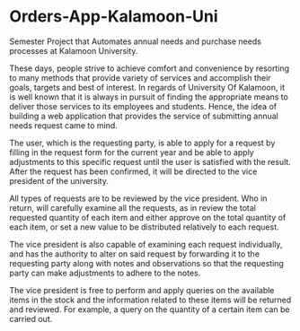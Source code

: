 # Orders-App-Kalamoon-Uni
Semester Project that Automates annual needs and purchase needs processes at Kalamoon University.

These days, people strive to achieve comfort and convenience by resorting to many methods that provide variety of services and accomplish their goals, targets and best of interest. In regards of University Of Kalamoon, it is well known that it is always in pursuit of finding the appropriate means to deliver those services to its employees and students. Hence, the idea of building a web application that provides the service of submitting annual needs request came to mind.

The user, which is the requesting party, is able to apply for a request by filling in the request form for the current year and be able to apply adjustments to this specific request until the user is satisfied with the result. After the request has been confirmed, it will be directed to the vice president of the university.

All types of requests are to be reviewed by the vice president. Who in return, will carefully examine all the requests, as in review the total requested quantity of each item and either approve on the total quantity of each item, or set a new value to be distributed relatively to each request.

The vice president is also capable of examining each request individually, and has the authority to alter on said request by forwarding it to the requesting party along with notes and observations so that the requesting party can make adjustments to adhere to the notes.

The vice president is free to perform and apply queries on the available items in the stock and the information related to these items will be returned and reviewed. For example, a query on the quantity of a certain item can be carried out. 
